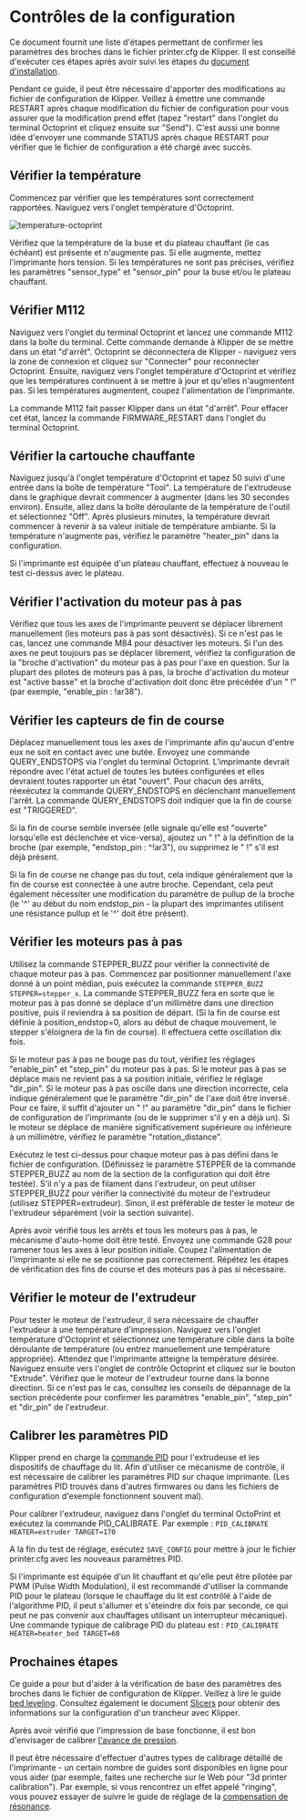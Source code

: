 # Contrôles de la configuration

Ce document fournit une liste d'étapes permettant de confirmer les paramètres des broches dans le fichier printer.cfg de Klipper. Il est conseillé d'exécuter ces étapes après avoir suivi les étapes du [document d'installation](Installation.md).

Pendant ce guide, il peut être nécessaire d'apporter des modifications au fichier de configuration de Klipper. Veillez à émettre une commande RESTART après chaque modification du fichier de configuration pour vous assurer que la modification prend effet (tapez "restart" dans l'onglet du terminal Octoprint et cliquez ensuite sur "Send"). C'est aussi une bonne idée d'envoyer une commande STATUS après chaque RESTART pour vérifier que le fichier de configuration a été chargé avec succès.

## Vérifier la température

Commencez par vérifier que les températures sont correctement rapportées. Naviguez vers l'onglet température d'Octoprint.

![temperature-octoprint](img/octoprint-temperature.png)

Vérifiez que la température de la buse et du plateau chauffant (le cas échéant) est présente et n'augmente pas. Si elle augmente, mettez l'imprimante hors tension. Si les températures ne sont pas précises, vérifiez les paramètres "sensor_type" et "sensor_pin" pour la buse et/ou le plateau chauffant.

## Vérifier M112

Naviguez vers l'onglet du terminal Octoprint et lancez une commande M112 dans la boîte du terminal. Cette commande demande à Klipper de se mettre dans un état "d'arrêt". Octoprint se déconnectera de Klipper - naviguez vers la zone de connexion et cliquez sur "Connecter" pour reconnecter Octoprint. Ensuite, naviguez vers l'onglet température d'Octoprint et vérifiez que les températures continuent à se mettre à jour et qu'elles n'augmentent pas. Si les températures augmentent, coupez l'alimentation de l'imprimante.

La commande M112 fait passer Klipper dans un état "d'arrêt". Pour effacer cet état, lancez la commande FIRMWARE_RESTART dans l'onglet du terminal Octoprint.

## Vérifier la cartouche chauffante

Naviguez jusqu'à l'onglet température d'Octoprint et tapez 50 suivi d'une entrée dans la boîte de température "Tool". La température de l'extrudeuse dans le graphique devrait commencer à augmenter (dans les 30 secondes environ). Ensuite, allez dans la boîte déroulante de la température de l'outil et sélectionnez "Off". Après plusieurs minutes, la température devrait commencer à revenir à sa valeur initiale de température ambiante. Si la température n'augmente pas, vérifiez le paramètre "heater_pin" dans la configuration.

Si l'imprimante est équipée d'un plateau chauffant, effectuez à nouveau le test ci-dessus avec le plateau.

## Vérifier l'activation du moteur pas à pas

Vérifiez que tous les axes de l'imprimante peuvent se déplacer librement manuellement (les moteurs pas à pas sont désactivés). Si ce n'est pas le cas, lancez une commande M84 pour désactiver les moteurs. Si l'un des axes ne peut toujours pas se déplacer librement, vérifiez la configuration de la "broche d'activation" du moteur pas à pas pour l'axe en question. Sur la plupart des pilotes de moteurs pas à pas, la broche d'activation du moteur est "active basse" et la broche d'activation doit donc être précédée d'un " !" (par exemple, "enable_pin : !ar38").

## Vérifier les capteurs de fin de course

Déplacez manuellement tous les axes de l'imprimante afin qu'aucun d'entre eux ne soit en contact avec une butée. Envoyez une commande QUERY_ENDSTOPS via l'onglet du terminal Octoprint. L'imprimante devrait répondre avec l'état actuel de toutes les butées configurées et elles devraient toutes rapporter un état "ouvert". Pour chacun des arrêts, réexécutez la commande QUERY_ENDSTOPS en déclenchant manuellement l'arrêt. La commande QUERY_ENDSTOPS doit indiquer que la fin de course est "TRIGGERED".

Si la fin de course semble inversée (elle signale qu'elle est "ouverte" lorsqu'elle est déclenchée et vice-versa), ajoutez un " !" à la définition de la broche (par exemple, "endstop_pin : ^!ar3"), ou supprimez le " !" s'il est déjà présent.

Si la fin de course ne change pas du tout, cela indique généralement que la fin de course est connectée à une autre broche. Cependant, cela peut également nécessiter une modification du paramètre de pullup de la broche (le '^' au début du nom endstop_pin - la plupart des imprimantes utilisent une résistance pullup et le '^' doit être présent).

## Vérifier les moteurs pas à pas

Utilisez la commande STEPPER_BUZZ pour vérifier la connectivité de chaque moteur pas à pas. Commencez par positionner manuellement l'axe donné à un point médian, puis exécutez la commande `STEPPER_BUZZ STEPPER=stepper_x`. La commande STEPPER_BUZZ fera en sorte que le moteur pas à pas donné se déplace d'un millimètre dans une direction positive, puis il reviendra à sa position de départ. (Si la fin de course est définie à position_endstop=0, alors au début de chaque mouvement, le stepper s'éloignera de la fin de course). Il effectuera cette oscillation dix fois.

Si le moteur pas à pas ne bouge pas du tout, vérifiez les réglages "enable_pin" et "step_pin" du moteur pas à pas. Si le moteur pas à pas se déplace mais ne revient pas à sa position initiale, vérifiez le réglage "dir_pin". Si le moteur pas à pas oscille dans une direction incorrecte, cela indique généralement que le paramètre "dir_pin" de l'axe doit être inversé. Pour ce faire, il suffit d'ajouter un " !" au paramètre "dir_pin" dans le fichier de configuration de l'imprimante (ou de le supprimer s'il y en a déjà un). Si le moteur se déplace de manière significativement supérieure ou inférieure à un millimètre, vérifiez le paramètre "rotation_distance".

Exécutez le test ci-dessus pour chaque moteur pas à pas défini dans le fichier de configuration. (Définissez le paramètre STEPPER de la commande STEPPER_BUZZ au nom de la section de la configuration qui doit être testée). S'il n'y a pas de filament dans l'extrudeur, on peut utiliser STEPPER_BUZZ pour vérifier la connectivité du moteur de l'extrudeur (utilisez STEPPER=extrudeur). Sinon, il est préférable de tester le moteur de l'extrudeur séparément (voir la section suivante).

Après avoir vérifié tous les arrêts et tous les moteurs pas à pas, le mécanisme d'auto-home doit être testé. Envoyez une commande G28 pour ramener tous les axes à leur position initiale. Coupez l'alimentation de l'imprimante si elle ne se positionne pas correctement. Répétez les étapes de vérification des fins de course et des moteurs pas à pas si nécessaire.

## Vérifier le moteur de l'extrudeur

Pour tester le moteur de l'extrudeur, il sera nécessaire de chauffer l'extrudeur à une température d'impression. Naviguez vers l'onglet température d'Octoprint et sélectionnez une température cible dans la boîte déroulante de température (ou entrez manuellement une température appropriée). Attendez que l'imprimante atteigne la température désirée. Naviguez ensuite vers l'onglet de contrôle Octoprint et cliquez sur le bouton "Extrude". Vérifiez que le moteur de l'extrudeur tourne dans la bonne direction. Si ce n'est pas le cas, consultez les conseils de dépannage de la section précédente pour confirmer les paramètres "enable_pin", "step_pin" et "dir_pin" de l'extrudeur.

## Calibrer les paramètres PID

Klipper prend en charge la [commande PID](https://en.wikipedia.org/wiki/PID_controller) pour l'extrudeuse et les dispositifs de chauffage du lit. Afin d'utiliser ce mécanisme de contrôle, il est nécessaire de calibrer les paramètres PID sur chaque imprimante. (Les paramètres PID trouvés dans d'autres firmwares ou dans les fichiers de configuration d'exemple fonctionnent souvent mal).

Pour calibrer l'extrudeur, naviguez dans l'onglet du terminal OctoPrint et exécutez la commande PID_CALIBRATE. Par exemple : `PID_CALIBRATE HEATER=extruder TARGET=170`

A la fin du test de réglage, exécutez `SAVE_CONFIG` pour mettre à jour le fichier printer.cfg avec les nouveaux paramètres PID.

Si l'imprimante est équipée d'un lit chauffant et qu'elle peut être pilotée par PWM (Pulse Width Modulation), il est recommandé d'utiliser la commande PID pour le plateau (lorsque le chauffage du lit est contrôlé à l'aide de l'algorithme PID, il peut s'allumer et s'éteindre dix fois par seconde, ce qui peut ne pas convenir aux chauffages utilisant un interrupteur mécanique). Une commande typique de calibrage PID du plateau est : `PID_CALIBRATE HEATER=heater_bed TARGET=60`

## Prochaines étapes

Ce guide a pour but d'aider à la vérification de base des paramètres des broches dans le fichier de configuration de Klipper. Veillez à lire le guide [bed leveling](Bed_Level.md). Consultez également le document [Slicers](Slicers.md) pour obtenir des informations sur la configuration d'un trancheur avec Klipper.

Après avoir vérifié que l'impression de base fonctionne, il est bon d'envisager de calibrer [l'avance de pression](Pressure_Advance.md).

Il peut être nécessaire d'effectuer d'autres types de calibrage détaillé de l'imprimante - un certain nombre de guides sont disponibles en ligne pour vous aider (par exemple, faites une recherche sur le Web pour "3d printer calibration"). Par exemple, si vous rencontrez un effet appelé "ringing", vous pouvez essayer de suivre le guide de réglage de la [compensation de résonance](Resonance_Compensation.md).
